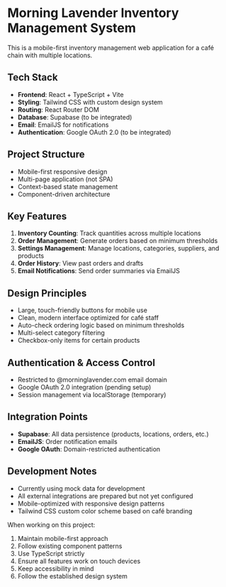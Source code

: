 <!-- Use this file to provide workspace-specific custom instructions to Copilot. For more details, visit https://code.visualstudio.com/docs/copilot/copilot-customization#_use-a-githubcopilotinstructionsmd-file -->

# Morning Lavender Inventory Management System

This is a mobile-first inventory management web application for a café chain with multiple locations.

## Tech Stack
- **Frontend**: React + TypeScript + Vite
- **Styling**: Tailwind CSS with custom design system
- **Routing**: React Router DOM
- **Database**: Supabase (to be integrated)
- **Email**: EmailJS for notifications
- **Authentication**: Google OAuth 2.0 (to be integrated)

## Project Structure
- Mobile-first responsive design
- Multi-page application (not SPA)
- Context-based state management
- Component-driven architecture

## Key Features
1. **Inventory Counting**: Track quantities across multiple locations
2. **Order Management**: Generate orders based on minimum thresholds
3. **Settings Management**: Manage locations, categories, suppliers, and products
4. **Order History**: View past orders and drafts
5. **Email Notifications**: Send order summaries via EmailJS

## Design Principles
- Large, touch-friendly buttons for mobile use
- Clean, modern interface optimized for café staff
- Auto-check ordering logic based on minimum thresholds
- Multi-select category filtering
- Checkbox-only items for certain products

## Authentication & Access Control
- Restricted to @morninglavender.com email domain
- Google OAuth 2.0 integration (pending setup)
- Session management via localStorage (temporary)

## Integration Points
- **Supabase**: All data persistence (products, locations, orders, etc.)
- **EmailJS**: Order notification emails
- **Google OAuth**: Domain-restricted authentication

## Development Notes
- Currently using mock data for development
- All external integrations are prepared but not yet configured
- Mobile-optimized with responsive design patterns
- Tailwind CSS custom color scheme based on café branding

When working on this project:
1. Maintain mobile-first approach
2. Follow existing component patterns
3. Use TypeScript strictly
4. Ensure all features work on touch devices
5. Keep accessibility in mind
6. Follow the established design system
